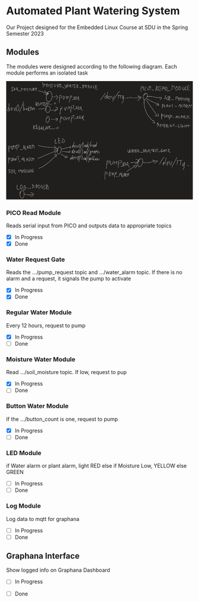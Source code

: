 # Automated Plant Watering System

Our Project designed for the Embedded Linux Course at SDU in the Spring Semester 2023

## Modules
The modules were designed according to the following diagram. Each module performs an isolated task

![Module Diagram](img/ModuleDiagram.jpeg)

### PICO Read Module
Reads serial input from PICO and outputs data to appropriate topics
- [x] In Progress
- [x] Done

### Water Request Gate
Reads the .../pump_request topic and .../water_alarm topic. If there is no alarm and a request, it signals the pump to activate
- [X] In Progress
- [x] Done

### Regular Water Module
Every 12 hours, request to pump
- [X] In Progress
- [ ] Done

### Moisture Water Module
Read .../soil_moisture topic. If low, request to pup
- [X] In Progress
- [ ] Done

### Button Water Module
If the .../button_count is one, request to pump
- [X] In Progress
- [ ] Done

### LED Module
if Water alarm or plant alarm, light RED
else if Moisture Low, YELLOW
else GREEN
- [ ] In Progress
- [ ] Done

### Log Module
Log data to mqtt for graphana
- [ ] In Progress
- [ ] Done

## Graphana Interface
Show logged info on Graphana Dashboard
- [ ] In Progress
- [ ] Done


